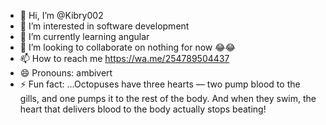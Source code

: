 - 👋 Hi, I’m @Kibry002
- 👀 I’m interested in software development
- 🌱 I’m currently learning angular
- 💞️ I’m looking to collaborate on nothing for now 😂😂
- 📫 How to reach me https://wa.me/254789504437
- 😄 Pronouns: ambivert
- ⚡ Fun fact: ...Octopuses have three hearts — two pump blood to the gills, and one pumps it to the rest of the body. And when they swim, the heart that delivers blood to the body actually stops beating!

<!---
Kibry002/Kibry002 is a ✨ special ✨ repository because its `README.md` (this file) appears on your GitHub profile.
You can click the Preview link to take a look at your changes.
--->

